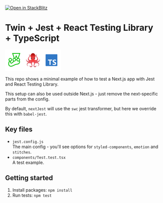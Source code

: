 <a href="https://stackblitz.com/github/Hansanghyeon/boilerplate/tree/main/twin-jest-testing-typescrip">
  <img
    alt="Open in StackBlitz"
    src="https://developer.stackblitz.com/img/open_in_stackblitz_small.svg"
  />
</a>

# Twin + Jest + React Testing Library + TypeScript

<p><a href="https://jestjs.io/" target="_blank"><img src="../.github/jest.svg" alt="Jest" width="60" height="70"></a><a href="https://testing-library.com/docs/react-testing-library/intro/" target="_blank"><img src="../.github/react-testing-library.svg" alt="React Testing Library" width="60" height="70"></a><a href="https://www.typescriptlang.org/" target="_blank"><img src="../.github/typescript.svg" alt="TypeScript" width="60" height="70"></a>
</p>

This repo shows a minimal example of how to test a Next.js app with Jest and React Testing Library.

This setup can also be used outside Next.js - just remove the next-specific parts from the config.

By default, `nextJest` will use the `swc` jest transformer, but here we override this with `babel-jest`.

## Key files

- `jest.config.js`<br/>The main config - you'll see options for `styled-components`, `emotion` and `stitches`.
- `components/Test.test.tsx`<br/>A test example.

## Getting started

1. Install packages: `npm install`
2. Run tests: `npm test`
